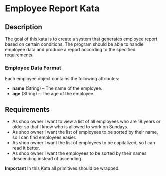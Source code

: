 # Employee Report Kata

## Description

The goal of this kata is to create a system that generates employee report based on certain conditions. The program should be able to handle employee data and produce a report according to the specified requirements.


### Employee Data Format

Each employee object contains the following attributes:

- **name** (String) – The name of the employee.
- **age** (String) – The age of the employee.



## Requirements

- As shop owner I want to view a list of all employees who are 18 years or older so that I know who is allowed to work on Sundays.
- As shop owner I want the list of employees to be sorted by their name, so I can find employees easier.
- As shop owner I want the list of employees to be capitalized, so I can read it better.
- As shop owner I want the employees to be sorted by their names descending instead of ascending.

**Important**
In this Kata all primitives should be wrapped.
